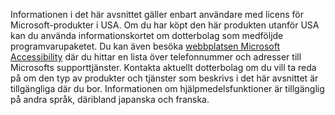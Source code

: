 Informationen i det här avsnittet gäller enbart användare med licens för Microsoft-produkter i USA. Om du har köpt den här produkten utanför USA kan du använda informationskortet om dotterbolag som medföljde programvarupaketet. Du kan även besöka [webbplatsen Microsoft Accessibility](http://go.microsoft.com/fwlink/?LinkId=8431) där du hittar en lista över telefonnummer och adresser till Microsofts supporttjänster. Kontakta aktuellt dotterbolag om du vill ta reda på om den typ av produkter och tjänster som beskrivs i det här avsnittet är tillgängliga där du bor. Informationen om hjälpmedelsfunktioner är tillgänglig på andra språk, däribland japanska och franska.

<!--HONumber=May16_HO2-->


